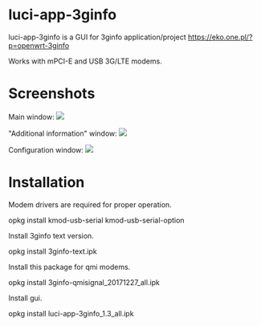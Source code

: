 # luci-app-3ginfo

luci-app-3ginfo is a GUI for 3ginfo application/project https://eko.one.pl/?p=openwrt-3ginfo

Works with mPCI-E and USB 3G/LTE modems.

# Screenshots
Main window:
![](https://github.com/IceG2020/luci-app-3ginfo/blob/master/screen1.PNG)

"Additional information" window:
![](https://github.com/IceG2020/luci-app-3ginfo/blob/master/screen2.PNG)

Configuration window:
![](https://github.com/IceG2020/luci-app-3ginfo/blob/master/screen3.PNG)

# Installation
Modem drivers are required for proper operation.

opkg install kmod-usb-serial kmod-usb-serial-option

Install 3ginfo text version.

opkg install 3ginfo-text.ipk

Install this package for qmi modems.

opkg install 3ginfo-qmisignal_20171227_all.ipk

Install gui.

opkg install luci-app-3ginfo_1.3_all.ipk
